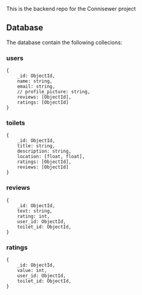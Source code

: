 This is the backend repo for the Connisewer project 

## Database

The database contain the following collecions:

### users

```
{
    _id: ObjectId,
    name: string,
    email: string,
    // profile_picture: string,
    reviews: [ObjectId],
    ratings: [ObjectId]
}
```

### toilets

```
{
    _id: ObjectId,
    title: string,
    description: string,
    location: [float, float],
    ratings: [ObjectId],
    reviews: [ObjectId]
}
```

### reviews

```
{
    _id: ObjectId,
    text: string,
    rating: int,
    user_id: ObjectId,
    toilet_id: ObjectId,
}
```

### ratings

```
{
    _id: ObjectId,
    value: int,
    user_id: ObjectId,
    toilet_id: ObjectId,
}
```
